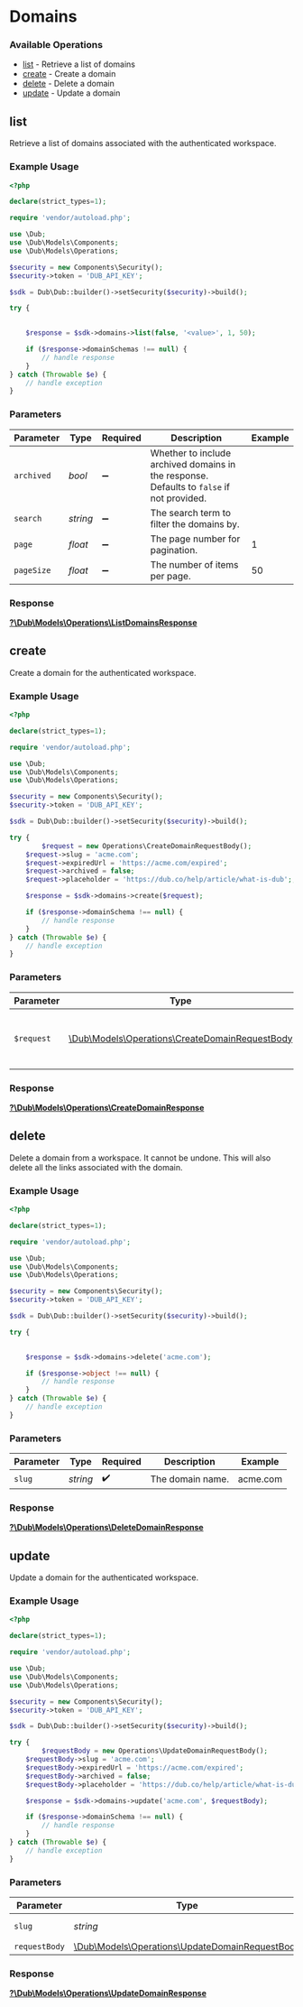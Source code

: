# Domains


### Available Operations

* [list](#list) - Retrieve a list of domains
* [create](#create) - Create a domain
* [delete](#delete) - Delete a domain
* [update](#update) - Update a domain

## list

Retrieve a list of domains associated with the authenticated workspace.

### Example Usage

```php
<?php

declare(strict_types=1);

require 'vendor/autoload.php';

use \Dub;
use \Dub\Models\Components;
use \Dub\Models\Operations;

$security = new Components\Security();
$security->token = 'DUB_API_KEY';

$sdk = Dub\Dub::builder()->setSecurity($security)->build();

try {
    

    $response = $sdk->domains->list(false, '<value>', 1, 50);

    if ($response->domainSchemas !== null) {
        // handle response
    }
} catch (Throwable $e) {
    // handle exception
}
```

### Parameters

| Parameter                                                                                 | Type                                                                                      | Required                                                                                  | Description                                                                               | Example                                                                                   |
| ----------------------------------------------------------------------------------------- | ----------------------------------------------------------------------------------------- | ----------------------------------------------------------------------------------------- | ----------------------------------------------------------------------------------------- | ----------------------------------------------------------------------------------------- |
| `archived`                                                                                | *bool*                                                                                    | :heavy_minus_sign:                                                                        | Whether to include archived domains in the response. Defaults to `false` if not provided. |                                                                                           |
| `search`                                                                                  | *string*                                                                                  | :heavy_minus_sign:                                                                        | The search term to filter the domains by.                                                 |                                                                                           |
| `page`                                                                                    | *float*                                                                                   | :heavy_minus_sign:                                                                        | The page number for pagination.                                                           | 1                                                                                         |
| `pageSize`                                                                                | *float*                                                                                   | :heavy_minus_sign:                                                                        | The number of items per page.                                                             | 50                                                                                        |


### Response

**[?\Dub\Models\Operations\ListDomainsResponse](../../Models/Operations/ListDomainsResponse.md)**


## create

Create a domain for the authenticated workspace.

### Example Usage

```php
<?php

declare(strict_types=1);

require 'vendor/autoload.php';

use \Dub;
use \Dub\Models\Components;
use \Dub\Models\Operations;

$security = new Components\Security();
$security->token = 'DUB_API_KEY';

$sdk = Dub\Dub::builder()->setSecurity($security)->build();

try {
        $request = new Operations\CreateDomainRequestBody();
    $request->slug = 'acme.com';
    $request->expiredUrl = 'https://acme.com/expired';
    $request->archived = false;
    $request->placeholder = 'https://dub.co/help/article/what-is-dub';;

    $response = $sdk->domains->create($request);

    if ($response->domainSchema !== null) {
        // handle response
    }
} catch (Throwable $e) {
    // handle exception
}
```

### Parameters

| Parameter                                                                                            | Type                                                                                                 | Required                                                                                             | Description                                                                                          |
| ---------------------------------------------------------------------------------------------------- | ---------------------------------------------------------------------------------------------------- | ---------------------------------------------------------------------------------------------------- | ---------------------------------------------------------------------------------------------------- |
| `$request`                                                                                           | [\Dub\Models\Operations\CreateDomainRequestBody](../../Models/Operations/CreateDomainRequestBody.md) | :heavy_check_mark:                                                                                   | The request object to use for the request.                                                           |


### Response

**[?\Dub\Models\Operations\CreateDomainResponse](../../Models/Operations/CreateDomainResponse.md)**


## delete

Delete a domain from a workspace. It cannot be undone. This will also delete all the links associated with the domain.

### Example Usage

```php
<?php

declare(strict_types=1);

require 'vendor/autoload.php';

use \Dub;
use \Dub\Models\Components;
use \Dub\Models\Operations;

$security = new Components\Security();
$security->token = 'DUB_API_KEY';

$sdk = Dub\Dub::builder()->setSecurity($security)->build();

try {
    

    $response = $sdk->domains->delete('acme.com');

    if ($response->object !== null) {
        // handle response
    }
} catch (Throwable $e) {
    // handle exception
}
```

### Parameters

| Parameter          | Type               | Required           | Description        | Example            |
| ------------------ | ------------------ | ------------------ | ------------------ | ------------------ |
| `slug`             | *string*           | :heavy_check_mark: | The domain name.   | acme.com           |


### Response

**[?\Dub\Models\Operations\DeleteDomainResponse](../../Models/Operations/DeleteDomainResponse.md)**


## update

Update a domain for the authenticated workspace.

### Example Usage

```php
<?php

declare(strict_types=1);

require 'vendor/autoload.php';

use \Dub;
use \Dub\Models\Components;
use \Dub\Models\Operations;

$security = new Components\Security();
$security->token = 'DUB_API_KEY';

$sdk = Dub\Dub::builder()->setSecurity($security)->build();

try {
        $requestBody = new Operations\UpdateDomainRequestBody();
    $requestBody->slug = 'acme.com';
    $requestBody->expiredUrl = 'https://acme.com/expired';
    $requestBody->archived = false;
    $requestBody->placeholder = 'https://dub.co/help/article/what-is-dub';

    $response = $sdk->domains->update('acme.com', $requestBody);

    if ($response->domainSchema !== null) {
        // handle response
    }
} catch (Throwable $e) {
    // handle exception
}
```

### Parameters

| Parameter                                                                                            | Type                                                                                                 | Required                                                                                             | Description                                                                                          | Example                                                                                              |
| ---------------------------------------------------------------------------------------------------- | ---------------------------------------------------------------------------------------------------- | ---------------------------------------------------------------------------------------------------- | ---------------------------------------------------------------------------------------------------- | ---------------------------------------------------------------------------------------------------- |
| `slug`                                                                                               | *string*                                                                                             | :heavy_check_mark:                                                                                   | The domain name.                                                                                     | acme.com                                                                                             |
| `requestBody`                                                                                        | [\Dub\Models\Operations\UpdateDomainRequestBody](../../Models/Operations/UpdateDomainRequestBody.md) | :heavy_minus_sign:                                                                                   | N/A                                                                                                  |                                                                                                      |


### Response

**[?\Dub\Models\Operations\UpdateDomainResponse](../../Models/Operations/UpdateDomainResponse.md)**

